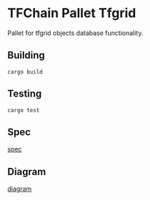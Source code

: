 # TFChain Pallet Tfgrid

Pallet for tfgrid objects database functionality.

## Building

`cargo build`

## Testing

`cargo test`

## Spec

[spec](./spec.md)

## Diagram

[diagram](./diagram.png)